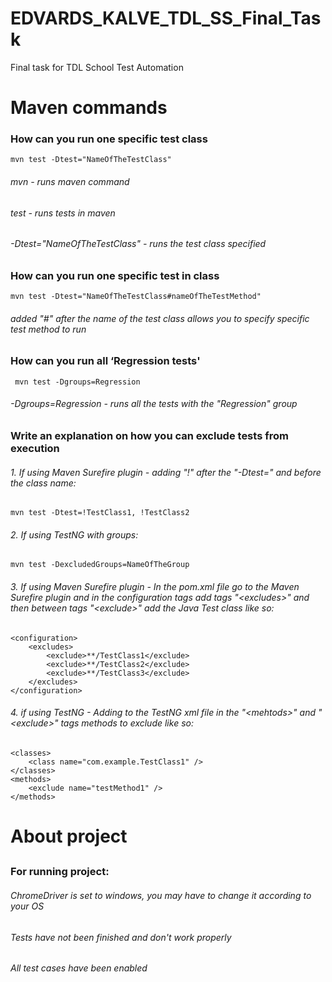 # EDVARDS_KALVE_TDL_SS_Final_Task
Final task for TDL School Test Automation
# Maven commands
### **How can you run one specific test class**
    mvn test -Dtest="NameOfTheTestClass"
###### mvn - runs maven command
###### test - runs tests in maven
###### -Dtest="NameOfTheTestClass" - runs the test class specified
####
### **How can you run one specific test in class**
    mvn test -Dtest="NameOfTheTestClass#nameOfTheTestMethod"
###### added "#" after the name of the test class allows you to specify specific test method to run
####
### **How can you run all ‘Regression tests'**
     mvn test -Dgroups=Regression
###### -Dgroups=Regression - runs all the tests with the "Regression" group
####
### **Write an explanation on how you can exclude tests from execution**
###### 1. If using Maven Surefire plugin - adding "!" after the "-Dtest=" and before the class name:
    mvn test -Dtest=!TestClass1, !TestClass2
###### 2. If using TestNG with groups:
    mvn test -DexcludedGroups=NameOfTheGroup
###### 3. If using Maven Surefire plugin - In the pom.xml file go to the Maven Surefire plugin and in the configuration tags add tags "\<excludes>\" and then between tags "\<exclude>\" add the Java Test class like so:
    <configuration>
        <excludes>
            <exclude>**/TestClass1</exclude>
            <exclude>**/TestClass2</exclude>
            <exclude>**/TestClass3</exclude>
        </excludes>
    </configuration>
###### 4. if using TestNG - Adding to the TestNG xml file in the "\<mehtods>\" and "\<exclude>\" tags methods to exclude like so:
    <classes>
        <class name="com.example.TestClass1" />
    </classes>
    <methods>
        <exclude name="testMethod1" />
    </methods>
#
# About project
##
### For running project:
###### ChromeDriver is set to windows, you may have to change it according to your OS
###### Tests have not been finished and don't work properly
###### All test cases have been enabled
#

